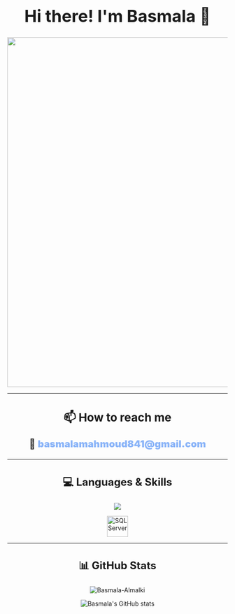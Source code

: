  <h1 align="center" style="font-size:38px;">Hi there! I'm Basmala 👋</h1>

<p align="center">
  <img src="https://github.com/RawanMostafa08/RawanMostafa08/blob/main/README.md-sources/intro.gif?raw=true" width="800" />
</p>

---

<h2 align="center" style="font-size:26px;">📫 How to reach me</h2>

<p align="center" style="font-size:22px; font-weight:bold;">
  📧 
  <a href="mailto:basmalamahmoud841@gmail.com" style="color:#8ab4f8; text-decoration:none; font-weight:900;">
    basmalamahmoud841@gmail.com
  </a>
</p>

---

<h3 align="center" style="font-size:24px;">💻 Languages & Skills</h3>

<p align="center">
  <img src="https://skillicons.dev/icons?i=cpp,py,java,js,nodejs,express,django,react,html,css,mongodb,sklearn,sqlite" />
</p>

<p align="center">
  <img src="https://cdn.jsdelivr.net/gh/devicons/devicon/icons/microsoftsqlserver/microsoftsqlserver-plain.svg" width="48" height="48" title="SQL Server"/>
</p>

---

<h3 align="center" style="font-size:24px;">📊 GitHub Stats</h3>

<p align="center">
  <img src="https://github-readme-stats.vercel.app/api/top-langs?username=Basmala-Almalki&show_icons=true&locale=en&layout=compact&theme=nightowl" alt="Basmala-Almalki" />
</p>

<p align="center">
  <img src="https://github-readme-stats.vercel.app/api?username=Basmala-Almalki&theme=nightowl&show_icons=true" alt="Basmala's GitHub stats" />
</p>

